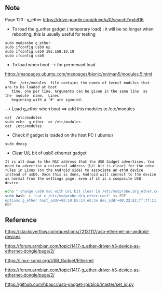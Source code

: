 ## Note
Page 123 : g_ether
https://drive.google.com/drive/u/0/search?q=h616

* To load the g_ether gadget ( temporary load) : it will be no longer when rebooting, this is usually useful for testing
```
sudo modprobe g_ether
sudo ifconfig usb0 up
sudo ifconfig usb0 192.168.10.10
sudo ifconfig usb0
```
* To load when boot —> for permenant load 

https://manpages.ubuntu.com/manpages/bionic/en/man5/modules.5.html

      The  /etc/modules  file contains the names of kernel modules that are to be loaded at boot
       time, one per line. Arguments can be given in the same line  as  the  module  name.  Lines
       beginning with a '#' are ignored.

—> Load g_ether when boot ==> add this modules to /etc/modules
```
cat  /etc/modules
sudo echo  g_ether  >> /etc/modules
cat  /etc/modules
```

* Check if gadget is loaded on the host PC ( ubuntu)
```
sudo dmesg
```

* Clear U/L bit of usb0 ethernet gadget

`It is all down to the MAC address that the USB Gadget advertises. You need to advertise a universal address (U/L bit is clear) for the udev rules in Linux (on the Android side) to associate an eth0 device instead of usb0. Once this is done, Android will connect to the device as normal from the settings page, even if it is a composite USB device.`


```sh
echo " change usb0 mac with U/L bit clear in /etc/modprobe.d/g_ether.conf"
sudo bash -c 'cat > /etc/modprobe.d/g_ether.conf' << EOF
options g_ether host_addr=00:50:b6:14:e0:3e dev_addr=00:22:82:ff:ff:11
EOF

```


## Reference

https://stackoverflow.com/questions/72131117/usb-ethernet-on-android-devices

https://forum.armbian.com/topic/1417-g_ether-driver-h3-device-as-ethernet-dongle/page/2/

https://linux-sunxi.org/USB_Gadget/Ethernet

https://forum.armbian.com/topic/1417-g_ether-driver-h3-device-as-ethernet-dongle/page/2/

https://github.com/hbaocr/usb-gadget-rpi/blob/master/set_id.py


